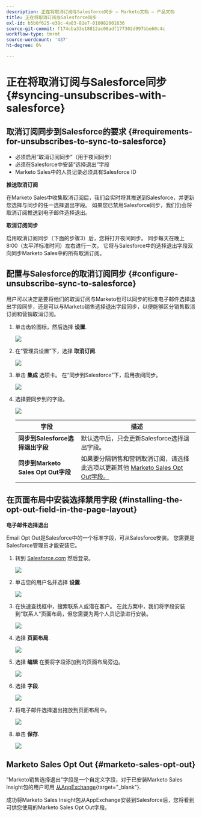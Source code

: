 ```yaml
---
description: 正在将取消订阅与Salesforce同步 — Marketo文档 — 产品文档
title: 正在将取消订阅与Salesforce同步
exl-id: b5b0f625-e38c-4a03-81e7-010082001636
source-git-commit: f174cba33e18812ac08adf177302d997bbe60c4c
workflow-type: tm+mt
source-wordcount: '437'
ht-degree: 0%

---
```


# 正在将取消订阅与Salesforce同步 {#syncing-unsubscribes-with-salesforce}

## 取消订阅同步到Salesforce的要求 {#requirements-for-unsubscribes-to-sync-to-salesforce}

* 必须启用“取消订阅同步”（用于夜间同步）
* 必须在Salesforce中安装“选择退出”字段
* Marketo Sales中的人员记录必须具有Salesforce ID

**推送取消订阅**

在Marketo Sales中收集取消订阅后，我们会实时将其推送到Salesforce，并更新您选择与同步的任一选择退出字段。 如果您已禁用Salesforce同步，我们仍会将取消订阅推送到电子邮件选择退出。

**取消订阅同步**

启用取消订阅同步（下面的步骤3）后，您将打开夜间同步。 同步每天在晚上8:00（太平洋标准时间）左右进行一次。 它将与Salesforce中的选择退出字段双向同步Marketo Sales中的所有取消订阅。

## 配置与Salesforce的取消订阅同步 {#configure-unsubscribe-sync-to-salesforce}

用户可以决定是要将他们的取消订阅与Marketo也可以同步的标准电子邮件选择退出字段同步，还是可以与Marketo销售选择退出字段同步，以便能够区分销售取消订阅和营销取消订阅。

1. 单击齿轮图标，然后选择 **设置**.

   ![](assets/syncing-unsubscribes-with-salesforce-1.png)

1. 在“管理员设置”下，选择 **取消订阅**.

   ![](assets/syncing-unsubscribes-with-salesforce-2.png)

1. 单击 **集成** 选项卡。 在“同步到Salesforce”下，启用夜间同步。

   ![](assets/syncing-unsubscribes-with-salesforce-3.png)

1. 选择要同步到的字段。

   ![](assets/syncing-unsubscribes-with-salesforce-4.png)

   | 字段 | 描述 |
   |---|---|
   | **同步到Salesforce选择退出字段** | 默认选中后，只会更新Salesforce选择退出字段。 |
   | **同步到Marketo Sales Opt Out字段** | 如果要分隔销售和营销取消订阅，请选择此选项以更新其他 [Marketo Sales Opt Out字段。](#msoo) |

## 在页面布局中安装选择禁用字段 {#installing-the-opt-out-field-in-the-page-layout}

**电子邮件选择退出**

Email Opt Out是Salesforce中的一个标准字段，可从Salesforce安装。 您需要是Salesforce管理员才能安装它。

1. 转到 [Salesforce.com](https://salesforce.com) 然后登录。

   ![](assets/syncing-unsubscribes-with-salesforce-5.png)

1. 单击您的用户名并选择 **设置**.

   ![](assets/syncing-unsubscribes-with-salesforce-6.png)

1. 在快速查找框中，搜索联系人或潜在客户。 在此方案中，我们将字段安装到“联系人”页面布局，但您需要为两个人员记录进行安装。

   ![](assets/syncing-unsubscribes-with-salesforce-7.png)

1. 选择 **页面布局**.

   ![](assets/syncing-unsubscribes-with-salesforce-8.png)

1. 选择 **编辑** 在要将字段添加到的页面布局旁边。

   ![](assets/syncing-unsubscribes-with-salesforce-9.png)

1. 选择 **字段**.

   ![](assets/syncing-unsubscribes-with-salesforce-10.png)

1. 将电子邮件选择退出拖放到页面布局中。

   ![](assets/syncing-unsubscribes-with-salesforce-11.png)

1. 单击 **保存**.

   ![](assets/syncing-unsubscribes-with-salesforce-12.png)

## Marketo Sales Opt Out {#marketo-sales-opt-out}

“Marketo销售选择退出”字段是一个自定义字段，对于已安装Marketo Sales Insight包的用户可用 [从AppExchange](/help/marketo/product-docs/marketo-sales-insight/msi-for-salesforce/installation/install-marketo-sales-insight-package-in-salesforce-appexchange.md){target="_blank"}.

成功将Marketo Sales Insight包从AppExchange安装到Salesforce后，您将看到可供您使用的Marketo Sales Opt Out字段。
